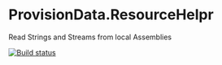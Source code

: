 # ProvisionData.ResourceHelpr
Read Strings and Streams from local Assemblies

[![Build status](https://ci.appveyor.com/api/projects/status/dkxir0tkpf3tq31w/branch/master?svg=true)](https://ci.appveyor.com/project/dougkwilson/pdsi-resource-helpr/branch/master)
